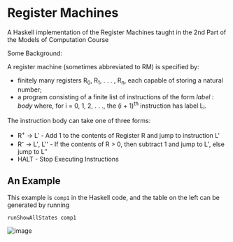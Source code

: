 # Register Machines

A Haskell implementation of the Register Machines taught in the 2nd Part of the Models of Computation Course

Some Background:

A register machine (sometimes abbreviated to RM) is specified by: 
- finitely many registers R<sub>0</sub>, R<sub>1</sub>, . . . , R<sub>n</sub>, each capable of storing a natural number;
- a program consisting of a finite list of instructions of the form *label : body* where, for i = 0, 1, 2, . . ., the (i + 1)<sup>th</sup> instruction has label L<sub>i</sub>. 

The instruction body can take one of three forms:

- R<sup>+</sup> -> L′ - Add 1 to the contents of Register R and jump to instruction L'
- R<sup>-</sup> -> L′, L'' - If the contents of R > 0, then subtract 1 and jump to L′, else jump to L′′
- HALT - Stop Executing Instructions

## An Example

This example is `comp1` in the Haskell code, and the table on the left can be generated by running
```
runShowAllStates comp1
```
![image](https://user-images.githubusercontent.com/49880129/204119212-f29cb401-23e6-4dad-9c88-9fab54e9de28.png)
